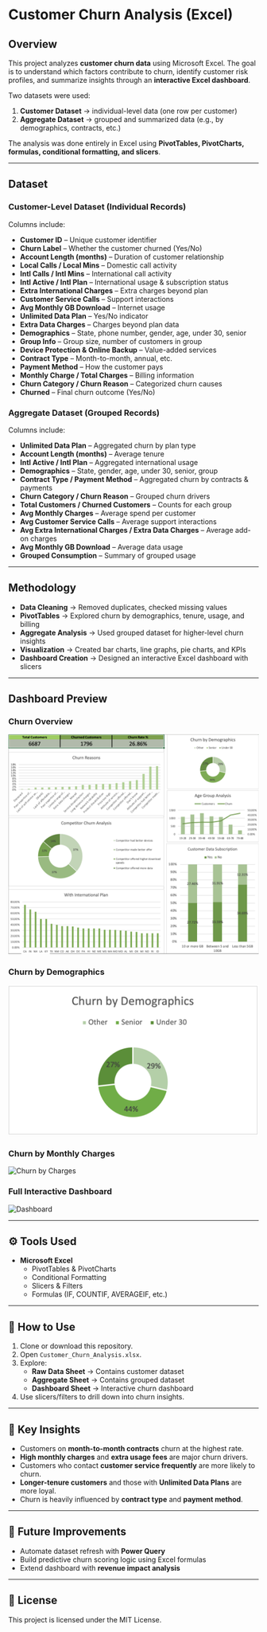 # Customer Churn Analysis (Excel)  

## Overview  
This project analyzes **customer churn data** using Microsoft Excel. The goal is to understand which factors contribute to churn, identify customer risk profiles, and summarize insights through an **interactive Excel dashboard**.  

Two datasets were used:  
1. **Customer Dataset** → individual-level data (one row per customer)  
2. **Aggregate Dataset** → grouped and summarized data (e.g., by demographics, contracts, etc.)  

The analysis was done entirely in Excel using **PivotTables, PivotCharts, formulas, conditional formatting, and slicers**.  

---

## Dataset  

### Customer-Level Dataset (Individual Records)  
Columns include:  
- **Customer ID** – Unique customer identifier  
- **Churn Label** – Whether the customer churned (Yes/No)  
- **Account Length (months)** – Duration of customer relationship  
- **Local Calls / Local Mins** – Domestic call activity  
- **Intl Calls / Intl Mins** – International call activity  
- **Intl Active / Intl Plan** – International usage & subscription status  
- **Extra International Charges** – Extra charges beyond plan  
- **Customer Service Calls** – Support interactions  
- **Avg Monthly GB Download** – Internet usage  
- **Unlimited Data Plan** – Yes/No indicator  
- **Extra Data Charges** – Charges beyond plan data  
- **Demographics** – State, phone number, gender, age, under 30, senior  
- **Group Info** – Group size, number of customers in group  
- **Device Protection & Online Backup** – Value-added services  
- **Contract Type** – Month-to-month, annual, etc.  
- **Payment Method** – How the customer pays  
- **Monthly Charge / Total Charges** – Billing information  
- **Churn Category / Churn Reason** – Categorized churn causes  
- **Churned** – Final churn outcome (Yes/No)  

### Aggregate Dataset (Grouped Records)  
Columns include:  
- **Unlimited Data Plan** – Aggregated churn by plan type  
- **Account Length (months)** – Average tenure  
- **Intl Active / Intl Plan** – Aggregated international usage  
- **Demographics** – State, gender, age, under 30, senior, group  
- **Contract Type / Payment Method** – Aggregated churn by contracts & payments  
- **Churn Category / Churn Reason** – Grouped churn drivers  
- **Total Customers / Churned Customers** – Counts for each group  
- **Avg Monthly Charges** – Average spend per customer  
- **Avg Customer Service Calls** – Average support interactions  
- **Avg Extra International Charges / Extra Data Charges** – Average add-on charges  
- **Avg Monthly GB Download** – Average data usage  
- **Grouped Consumption** – Summary of grouped usage  

---

## Methodology  
- **Data Cleaning** → Removed duplicates, checked missing values  
- **PivotTables** → Explored churn by demographics, tenure, usage, and billing  
- **Aggregate Analysis** → Used grouped dataset for higher-level churn insights  
- **Visualization** → Created bar charts, line graphs, pie charts, and KPIs  
- **Dashboard Creation** → Designed an interactive Excel dashboard with slicers  

---

## Dashboard Preview  

### Churn Overview  
![Churn Overview](images/overview.png)  

### Churn by Demographics
![Churn by Demographics](images/churn_by_demographics)

### Churn by Monthly Charges  
![Churn by Charges](images/churn_charges.png)  

### Full Interactive Dashboard  
![Dashboard](images/dashboard.png)  

---

## ⚙️ Tools Used  
- **Microsoft Excel**  
  - PivotTables & PivotCharts  
  - Conditional Formatting  
  - Slicers & Filters  
  - Formulas (IF, COUNTIF, AVERAGEIF, etc.)  

---

## 🚀 How to Use  
1. Clone or download this repository.  
2. Open `Customer_Churn_Analysis.xlsx`.  
3. Explore:  
   - **Raw Data Sheet** → Contains customer dataset  
   - **Aggregate Sheet** → Contains grouped dataset  
   - **Dashboard Sheet** → Interactive churn dashboard  
4. Use slicers/filters to drill down into churn insights.  

---

## 📌 Key Insights  
- Customers on **month-to-month contracts** churn at the highest rate.  
- **High monthly charges** and **extra usage fees** are major churn drivers.  
- Customers who contact **customer service frequently** are more likely to churn.  
- **Longer-tenure customers** and those with **Unlimited Data Plans** are more loyal.  
- Churn is heavily influenced by **contract type** and **payment method**.  

---

## 🔮 Future Improvements  
- Automate dataset refresh with **Power Query**  
- Build predictive churn scoring logic using Excel formulas  
- Extend dashboard with **revenue impact analysis**  

---

## 📝 License  
This project is licensed under the MIT License.  
